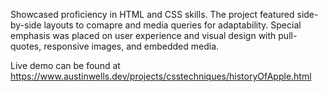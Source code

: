 Showcased proficiency in HTML and CSS skills. The project featured side-by-side layouts to comapre and media queries for adaptability. Special emphasis was placed on user experience and visual design with pull-quotes, responsive images, and embedded media.

Live demo can be found at https://www.austinwells.dev/projects/csstechniques/historyOfApple.html
